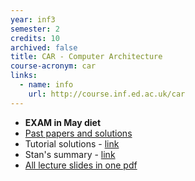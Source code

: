 ```yaml
---
year: inf3
semester: 2
credits: 10
archived: false
title: CAR - Computer Architecture
course-acronym: car
links:
  - name: info
    url: http://course.inf.ed.ac.uk/car
---
```


- **EXAM in May diet**
- [Past papers and solutions](https://drive.google.com/folderview?id=0B2AAOQQZ_8Bxa1dkWEZfbnprUFk&usp=sharing)
- Tutorial solutions - [link](https://www.dropbox.com/sh/ghnefywkooyng61/iiWZuCzw4n/CAR/tutorial%20solutions)
- Stan's summary - [link](https://docs.google.com/document/d/1AVTZBRSp2z0dYzAba-sWdtNv1SExlNcg7cjuGFc3IRM/edit?usp=sharing)
- [All lecture slides in one pdf](http://goo.gl/g60zlL)
